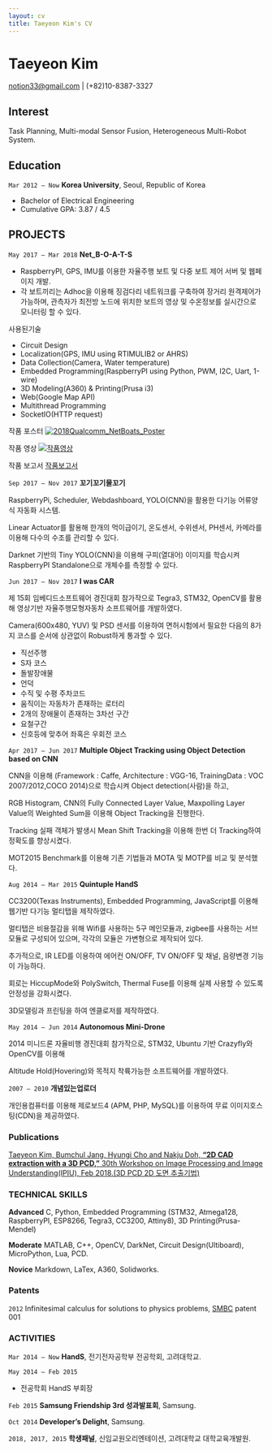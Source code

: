 ```yaml
---
layout: cv
title: Taeyeon Kim's CV
---
```

# Taeyeon Kim

<div id="webaddress">
<a href="notion33@gmail.com">notion33@gmail.com</a>
| (+82)10-8387-3327
</div>


## Interest

Task Planning, Multi-modal Sensor Fusion, Heterogeneous Multi-Robot System.

## Education

`Mar 2012 – Now`
__Korea University__, Seoul, Republic of Korea
- Bachelor of Electrical Engineering
- Cumulative GPA: 3.87 / 4.5


## PROJECTS

`May 2017 – Mar 2018`
 __Net_B-O-A-T-S__

- RaspberryPI, GPS, IMU를 이용한 자율주행 보트 및 다중 보트 제어 서버 및 웹페이지 개발.
- 각 보트끼리는 Adhoc을 이용해 징검다리 네트워크를 구축하여 장거리 원격제어가 가능하며, 관측자가 최전방 노드에 위치한 보트의 영상 및 수온정보를 실시간으로 모니터링 할 수 있다.


 사용된기술
- Circuit Design
- Localization(GPS, IMU using RTIMULIB2 or AHRS)
- Data Collection(Camera, Water temperature)
- Embedded Programming(RaspberryPI using Python, PWM, I2C, Uart, 1-wire)
- 3D Modeling(A360) & Printing(Prusa i3)
- Web(Google Map API)
- Multithread Programming
- SocketIO(HTTP request)
 
 
작품 포스터
[![2018Qualcomm_NetBoats_Poster](http://drive.google.com/uc?export=view&id=1bWyvNkD-ocZovHWVvYw2oKoxz5Jm7vAI)](http://drive.google.com/uc?export=view&id=1lMW6f3SK_3ZcnGbU5s2FbLtU7i8ed737)


작품 영상
[![작품영상](http://img.youtube.com/vi/iYtUNEpcacs/0.jpg)](https://youtu.be/iYtUNEpcacs)


작품 보고서
[작품보고서](https://drive.google.com/open?id=1Vi7zb170BnN9mkZTfhFAfiDFdBLASj9v)


`Sep 2017 – Nov 2017`
 __꼬기꼬기물꼬기__

RaspberryPi, Scheduler, Webdashboard, YOLO(CNN)을 활용한 다기능 어류양식 자동화 시스템.

Linear Actuator를 활용해 한개의 먹이급이기, 온도센서, 수위센서, PH센서, 카메라를 이용해 다수의 수조를 관리할 수 있다.

Darknet 기반의 Tiny YOLO(CNN)을 이용해 구피(열대어) 이미지를 학습시켜 RaspberryPI Standalone으로 개체수를 측정할 수 있다.


`Jun 2017 – Nov 2017`
 __I was CAR__

제 15회 임베디드소프트웨어 경진대회 참가작으로 Tegra3, STM32, OpenCV를 활용해 영상기반 자율주행모형자동차 소프트웨어를 개발하였다.

Camera(600x480, YUV) 및 PSD 센서를 이용하여 면허시험에서 필요한 다음의 8가지 코스를 순서에 상관없이 Robust하게 통과할 수 있다.
- 직선주행
- S자 코스
- 돌발장애물
- 언덕
- 수직 및 수평 주차코드
- 움직이는 자동차가 존재하는 로터리
- 2개의 장애물이 존재하는 3차선 구간
- 요철구간
- 신호등에 맞추어 좌혹은 우회전 코스


`Apr 2017 – Jun 2017`
 __Multiple Object Tracking using Object Detection based on CNN__

CNN을 이용해 (Framework : Caffe, Architecture : VGG-16, TrainingData : VOC 2007/2012,COCO 2014)으로 학습시켜 Object detection(사람)을 하고,

RGB Histogram, CNN의 Fully Connected Layer Value, Maxpolling Layer Value의 Weighted Sum을 이용해 Object Tracking을 진행한다.

Tracking 실패 객체가 발생시 Mean Shift Tracking을 이용해 한번 더 Tracking하여 정확도를 향상시켰다.

MOT2015 Benchmark를 이용해 기존 기법들과 MOTA 및 MOTP를 비교 및 분석했다.


`Aug 2014 – Mar 2015`
 __Quintuple HandS__

CC3200(Texas Instruments), Embedded Programming, JavaScript를 이용해 웹기반 다기능 멀티탭을 제작하였다.

멀티탭은 비용절감을 위해 Wifi를 사용하는 5구 메인모듈과, zigbee를 사용하는 서브모듈로 구성되어 있으며, 각각의 모듈은 가변형으로 제작되어 있다.

추가적으로, IR LED를 이용하여 에어컨 ON/OFF, TV ON/OFF 및 채널, 음량변경 기능이 가능하다.

회로는 HiccupMode와 PolySwitch, Thermal Fuse를 이용해 실제 사용할 수 있도록 안정성을 강화시켰다.

3D모델링과 프린팅을 하여 엔클로저를 제작하였다.


`May 2014 – Jun 2014`
 __Autonomous Mini-Drone__

2014 미니드론 자율비행 경진대회 참가작으로, STM32, Ubuntu 기반 Crazyfly와 OpenCV를 이용해

Altitude Hold(Hovering)와 목적지 착륙가능한 소프트웨어를 개발하였다.


`2007 – 2010`
 __개념있는업로더__

개인용컴퓨터를 이용해 제로보드4 (APM, PHP, MySQL)를 이용하여 무료 이미지호스팅(CDN)을 제공하였다.

### Publications

[Taeyeon Kim, Bumchul Jang, Hyungi Cho and Nakju Doh, __“2D CAD extraction with a 3D PCD,”__ 30th Workshop on Image Processing and Image Understanding(IPIU), Feb 2018.(3D PCD 2D 도면 추출기법)](http://m.site.naver.com/0nyqQ)

### TECHNICAL SKILLS

__Advanced__ C, Python, Embedded Programming (STM32, Atmega128, RaspberryPI, ESP8266, Tegra3, CC3200, Attiny8), 3D Printing(Prusa-Mendel)

__Moderate__ MATLAB, C++, OpenCV, DarkNet, Circuit Design(Ultiboard), MicroPython, Lua, PCD.

__Novice__ Markdown, LaTex, A360, Solidworks.

### Patents

`2012`
Infinitesimal calculus for solutions to physics problems, [SMBC](http://www.techdirt.com/articles/20121011/09312820678/if-patents-had-been-around-time-newton.shtml) patent 001


### ACTIVITIES

`Mar 2014 – Now`
__HandS__, 전기전자공학부 전공학회, 고려대학교.

`May 2014 – Feb 2015`
- 전공학회 HandS 부회장

`Feb 2015`
__Samsung Friendship 3rd 성과발표회__, Samsung.

`Oct 2014`
__Developer’s Delight__, Samsung.

`2018, 2017, 2015`
__학생패널__, 신임교원오리엔테이션, 고려대학교 대학교육개발원.



<!-- ### Footer

Last updated: 04.03.2018 -->


